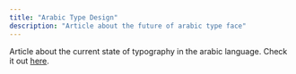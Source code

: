 ```yaml
---
title: "Arabic Type Design"
description: "Article about the future of arabic type face"
---
```


Article about the current state of typography in the arabic language. Check it out [here](https://eyeondesign.aiga.org/arabic-type-design-is-about-to-experience-an-awakening/).
